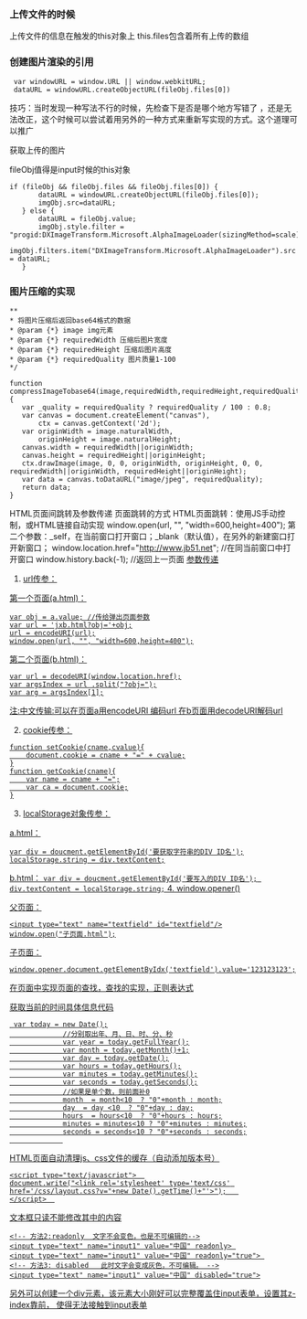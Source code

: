 ﻿### 上传文件的时候
上传文件的信息在触发的this对象上
this.files包含着所有上传的数组

### 创建图片渲染的引用
```
 var windowURL = window.URL || window.webkitURL;
 dataURL = windowURL.createObjectURL(fileObj.files[0])
 ```
 
 技巧：当时发现一种写法不行的时候，先检查下是否是哪个地方写错了
 ，还是无法改正，这个时候可以尝试着用另外的一种方式来重新写实现的方式。这个道理可以推广
 
 获取上传的图片
 
 fileObj值得是input时候的this对象
 ```
 if (fileObj && fileObj.files && fileObj.files[0]) {
        dataURL = windowURL.createObjectURL(fileObj.files[0]);
        imgObj.src=dataURL;
    } else {
        dataURL = fileObj.value;
        imgObj.style.filter = "progid:DXImageTransform.Microsoft.AlphaImageLoader(sizingMethod=scale)";
        imgObj.filters.item("DXImageTransform.Microsoft.AlphaImageLoader").src = dataURL;
    }
 ```
 
 
 ### 图片压缩的实现
 ```
 **
 * 将图片压缩后返回base64格式的数据
 * @param {*} image img元素
 * @param {*} requiredWidth 压缩后图片宽度
 * @param {*} requiredHeight 压缩后图片高度
 * @param {*} requiredQuality 图片质量1-100
 */
 
function compressImageTobase64(image,requiredWidth,requiredHeight,requiredQuality){
    var _quality = requiredQuality ? requiredQuality / 100 : 0.8;
    var canvas = document.createElement("canvas"),     
        ctx = canvas.getContext('2d');     
    var originWidth = image.naturalWidth,     
        originHeight = image.naturalHeight;     
    canvas.width = requiredWidth||originWidth;     
    canvas.height = requiredHeight||originHeight;     
    ctx.drawImage(image, 0, 0, originWidth, originHeight, 0, 0, requiredWidth||originWidth, requiredHeight||originHeight);
    var data = canvas.toDataURL("image/jpeg", requiredQuality);     
    return data;
}

```
HTML页面间跳转及参数传递
页面跳转的方式
HTML页面跳转：使用JS手动控制，或HTML链接自动实现
window.open(url, "", "width=600,height=400");
第二个参数：_self，在当前窗口打开窗口；_blank（默认值），在另外的新建窗口打开新窗口；
window.location.href="http://www.jb51.net";     //在同当前窗口中打开窗口
window.history.back(-1);    //返回上一页面
 <a href="http://www.baidu.net"  target="_blank">
 参数传递
 1. url传参：

第一个页面(a.html)：
```
var obj = a.value; //传给弹出页面参数
var url = 'jxb.html?obj='+obj;
url = encodeURI(url);
window.open(url, "", "width=600,height=400");
```
第二个页面(b.html)：
```
var url = decodeURI(window.location.href);
var argsIndex = url .split("?obj=");
var arg = argsIndex[1];
```
注:中文传输:可以在页面a用encodeURI 编码url  在b页面用decodeURI解码url

2. cookie传参：
```
function setCookie(cname,cvalue){
    document.cookie = cname + "=" + cvalue;
}
function getCookie(cname){
    var name = cname + "=";
    var ca = document.cookie;
}
```
3. localStorage对象传参：

a.html：
```
var div = doucment.getElementById('要获取字符串的DIV ID名');
localStorage.string = div.textContent;
```
b.html：
``
var div = doucment.getElementById('要写入的DIV ID名');
div.textContent = localStorage.string;
``
4. window.opener()

父页面：
```
<input type="text" name="textfield" id="textfield"/>
window.open("子页面.html");
```
子页面：
```
window.opener.document.getElementByIdx('textfield').value='123123123';
```

在页面中实现页面的查找，查找的实现，正则表达式


获取当前的时间具体信息代码
```
 var today = new Date();
             //分别取出年、月、日、时、分、秒
             var year = today.getFullYear();
             var month = today.getMonth()+1;
             var day = today.getDate();
             var hours = today.getHours();
             var minutes = today.getMinutes();
             var seconds = today.getSeconds();
             //如果是单个数，则前面补0
             month  = month<10  ? "0"+month : month;
             day  = day <10  ? "0"+day : day;
             hours  = hours<10  ? "0"+hours : hours;
             minutes = minutes<10 ? "0"+minutes : minutes;
             seconds = seconds<10 ? "0"+seconds : seconds;
			 
```			 
			 
HTML页面自动清理js、css文件的缓存（自动添加版本号）
```
<script type="text/javascript">  
document.write("<link rel='stylesheet' type='text/css' href='/css/layout.css?v="+new Date().getTime()+"'>");   
</script>  
```
文本框只读不能修改其中的内容
```
<!-- 方法2:readonly  文字不会变色，也是不可编辑的-->
<input type="text" name="input1" value="中国" readonly> 
<input type="text" name="input1" value="中国" readonly="true"> 
<!-- 方法3: disabled   此时文字会变成灰色，不可编辑。 -->
<input type="text" name="input1" value="中国" disabled="true">
```
另外可以创建一个div元素，该元素大小刚好可以完整覆盖住input表单，设置其z-index靠前，
使得无法接触到input表单